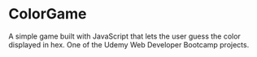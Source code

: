 # ColorGame
A simple game built with JavaScript that lets the user guess the color displayed in hex.  One of the Udemy Web Developer Bootcamp projects.
